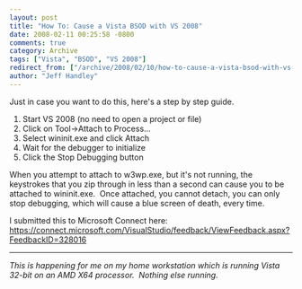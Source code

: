 ```yaml
---
layout: post
title: "How To: Cause a Vista BSOD with VS 2008"
date: 2008-02-11 00:25:58 -0800
comments: true
category: Archive
tags: ["Vista", "BSOD", "VS 2008"]
redirect_from: ["/archive/2008/02/10/how-to-cause-a-vista-bsod-with-vs-2008.aspx/"]
author: "Jeff Handley"
---
```

<!-- more -->
<p>Just in case you want to do this, here's a step by step guide.</p>  <ol>   <li>Start VS 2008 (no need to open a project or file) </li>    <li>Click on Tool-&gt;Attach to Process... </li>    <li>Select wininit.exe and click Attach </li>    <li>Wait for the debugger to initialize </li>    <li>Click the Stop Debugging button </li> </ol>  <p>When you attempt to attach to w3wp.exe, but it's not running, the keystrokes that you zip through in less than a second can cause you to be attached to wininit.exe.  Once attached, you cannot detach, you can only stop debugging, which will cause a blue screen of death, every time.</p>  <p>I submitted this to Microsoft Connect here: <a title="https://connect.microsoft.com/VisualStudio/feedback/ViewFeedback.aspx?FeedbackID=328016" href="https://connect.microsoft.com/VisualStudio/feedback/ViewFeedback.aspx?FeedbackID=328016">https://connect.microsoft.com/VisualStudio/feedback/ViewFeedback.aspx?FeedbackID=328016</a></p>  <p></p><hr />  <p></p>  <p><em>This is happening for me on my home workstation which is running Vista 32-bit on an AMD X64 processor.  Nothing else running.</em></p>


